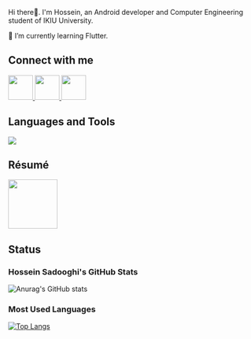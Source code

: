 Hi there👋. I'm Hossein, an Android developer and Computer Engineering student of IKIU University.

🌱 I’m currently learning Flutter.

## Connect with me
<a href="https://mail.google.com/mail/u/0/#inbox?compose=GTvVlcSBmznJFTkRwMqKJzFkzvkVSmSdBsTdNjtvJnvpnwDHtrrZbzDvtdLCWhcLzzFsmSKwvwRxF">
  <img height="50" src="https://cdn4.iconfinder.com/data/icons/logos-brands-in-colors/48/google-gmail-256.png"
/>
</a>
<a href="https://t.me/hosseinsadooghi">
  <img height="50" src="https://cdn3.iconfinder.com/data/icons/social-icons-33/512/Telegram-256.png"
/>
</a>
<a href="https://stackoverflow.com/users/15566470/hossein-sadooghi">
  <img height="50" src="https://cdn4.iconfinder.com/data/icons/miu-flat-social/60/stackoverflow-256.png"
/>
</a>


## Languages and Tools
<p align="left">
  <a href="https://skillicons.dev">
    <img src="https://skillicons.dev/icons?i=androidstudio,dart,flutter,xd,html,css,js,git,c,cpp,py" />
  </a>
</p>

## Résumé
<p align="left">
  <a href="[https://skillicons.dev](https://1drv.ms/b/c/d6c6bd928b979172/ESseHB78KSxAgKxX_1Mn9o0BnOdNqJrjjHRgMG3ThEL2Lw?e=kaDkRx)">
    <img height="100" src="https://cdn4.iconfinder.com/data/icons/success-filloutline/64/portfolio-business_and_finance-personal_profile-resume-interface-256.png" />
  </a>
</p>

## Status
### Hossein Sadooghi's GitHub Stats
![Anurag's GitHub stats](https://github-readme-stats.vercel.app/api?username=hosseinsadooghi&show_icons=true&theme=default)

### Most Used Languages
[![Top Langs](https://github-readme-stats.vercel.app/api/top-langs/?username=hosseinsadooghi&layout=donut-vertical)](https://github.com/anuraghazra/github-readme-stats)
